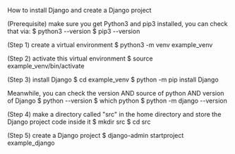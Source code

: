 How to install Django and create a Django project

(Prerequisite) make sure you get Python3 and pip3 installed, you can check that via: 
$ python3 --version
$ pip3 --version

(Step 1) create a virtual environment
$ python3 -m venv example_venv

(Step 2) activate this virtual environment
$ source example_venv/bin/activate

(Step 3) install Django
$ cd example_venv
$ python -m pip install Django

Meanwhile, you can check the version AND source of python AND version of Django
$ python --version
$ which python
$ python -m django --version

(Step 4) make a directory called "src" in the home directory and store the Django project code inside it
$ mkdir src
$ cd src

(Step 5) create a Django project
$ django-admin startproject example_django
